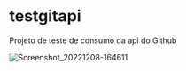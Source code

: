 # testgitapi
Projeto de teste de consumo da api do Github

![Screenshot_20221208-164611](https://user-images.githubusercontent.com/6325593/206553101-4d1723dd-c8c2-4c4f-9c3e-c880dfff4339.png)
